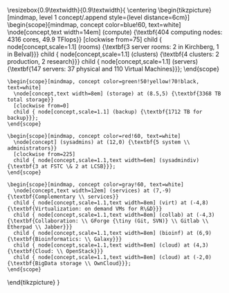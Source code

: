 \resizebox{0.9\textwidth}{0.9\textwidth}{
 \centering 
 \begin{tikzpicture}[mindmap, level 1 concept/.append style={level distance=6cm}]
    \begin{scope}[mindmap, concept color=blue!60, text=white]
    \node[concept,text width=14em] (compute) {\textbf{404 computing nodes: 4316 cores, 49.9 TFlops}}
      [clockwise from=75]
      child { node[concept,scale=1.1] (rooms) {\textbf{3 server rooms: 2 in Kirchberg, 1 in Belval}}}
      child { node[concept,scale=1.1] (clusters) {\textbf{4 clusters: 2 production, 2 research}}}
      child { node[concept,scale=1.1] (servers)  {\textbf{147 servers: 37 physical and 110 Virtual Machines}}};
    \end{scope}

    \begin{scope}[mindmap, concept color=green!50!yellow!70!black, text=white]
      \node[concept,text width=8em] (storage) at (8.5,5) {\textbf{3368 TB total storage}}
      [clockwise from=0]
      child { node[concept,scale=1.1] (backup) {\textbf{1712 TB for backup}}};
    \end{scope}
    
    \begin{scope}[mindmap, concept color=red!60, text=white]
      \node[concept] (sysadmins) at (12,0) {\textbf{5 system \\ administrators}}
      [clockwise from=225]
      child { node[concept,scale=1.1,text width=6em] (sysadmindiv) {\textbf{3 at FSTC \& 2 at LCSB}}};
    \end{scope}

    \begin{scope}[mindmap, concept color=gray!60, text=white]
      \node[concept,text width=12em] (services) at (7,-9) {\textbf{Complementary \\ services}}
      child { node[concept,scale=1.1,text width=8em] (virt) at (-4,8) {\textbf{Virtualization: on demand VMs for R\&D}}}
      child { node[concept,scale=1.1,text width=8em] (collab) at (-4,3) {\textbf{Collaboration: \\ GForge {\tiny (Git, SVN)} \\ Gitlab \\ Etherpad \\ Jabber}}}
      child { node[concept,scale=1.1,text width=8em] (bioinf) at (6,9) {\textbf{Bioinformatics: \\ Galaxy}}}
      child { node[concept,scale=1.1,text width=8em] (cloud) at (4,3) {\textbf{Cloud: \\ OpenStack}}}
      child { node[concept,scale=1.1,text width=8em] (cloud) at (-2,0) {\textbf{BigData storage \\ OwnCloud}}};
    \end{scope}
     
  \end{tikzpicture}
}
